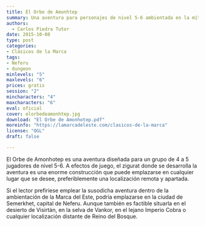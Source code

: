 ```yaml
---
title: El Orbe de Amonhtep
summary: Una aventura para personajes de nivel 5-6 ambientada en la mítica región de Neferu, en Cirinea, donde nuestros aventureros deberán encontrar y explorar una mítica mastaba en busca del Orbe de Amonhotep.
authors:
  - Carlos Piedra Tutor
date: 2015-10-08
type: post
categories:
- Clásicos de la Marca
tags:
- Neferu
- dungeon
minlevels: "5"
maxlevels: "6"
prices: gratis
session: "2"
mincharacters: "4"
maxcharacters: "6"
eval: oficial
cover: elorbedeamonhtep.jpg
download: "El Orbe de Amonhotep.pdf"
moreinfo: "https://lamarcadeleste.com/clasicos-de-la-marca"
license: "OGL"
draft: false

---
```


El Orbe de Amonhotep es una aventura diseñada para un grupo de 4 a 5 jugadores de nivel 5-6. A efectos de juego, el zigurat donde se desarrolla la aventura es una enorme construcción que puede emplazarse en cualquier lugar que se desee, preferiblemente una localización remota y apartada.

Si el lector prefiriese emplear la susodicha aventura dentro de la ambientación de la  Marca del Este, podría emplazarse en la ciudad de Semerkhet, capital de Neferu. Aunque  también es factible situarla en el desierto de Visirtán, en la selva de Vankor, en el  lejano Imperio Cobra o cualquier localización distante de Reino del Bosque.
